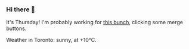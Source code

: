 ### Hi there :wave:

It's Thursday! I'm probably working for [this bunch](https://github.com/kohofinancial), clicking some merge buttons.

Weather in Toronto: sunny, at +10°C.
